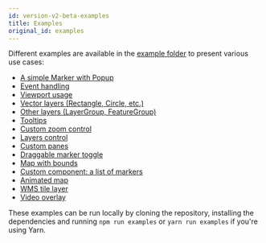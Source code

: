 ```yaml
---
id: version-v2-beta-examples
title: Examples
original_id: examples
---
```


Different examples are available in the [example folder](https://github.com/PaulLeCam/react-leaflet/tree/master/example) to present various use cases:

* [A simple Marker with Popup](https://github.com/PaulLeCam/react-leaflet/blob/master/example/components/simple.js)
* [Event handling](https://github.com/PaulLeCam/react-leaflet/blob/master/example/components/events.js)
* [Viewport usage](https://github.com/PaulLeCam/react-leaflet/blob/master/example/components/viewport.js)
* [Vector layers (Rectangle, Circle, etc.)](https://github.com/PaulLeCam/react-leaflet/blob/master/example/components/vector-layers.js)
* [Other layers (LayerGroup, FeatureGroup)](https://github.com/PaulLeCam/react-leaflet/blob/master/example/components/other-layers.js)
* [Tooltips](https://github.com/PaulLeCam/react-leaflet/blob/master/example/components/tooltip.js)
* [Custom zoom control](https://github.com/PaulLeCam/react-leaflet/blob/master/example/components/zoom-control.js)
* [Layers control](https://github.com/PaulLeCam/react-leaflet/blob/master/example/components/layers-control.js)
* [Custom panes](https://github.com/PaulLeCam/react-leaflet/blob/master/example/components/pane.js)
* [Draggable marker toggle](https://github.com/PaulLeCam/react-leaflet/blob/master/example/components/draggable-marker.js)
* [Map with bounds](https://github.com/PaulLeCam/react-leaflet/blob/master/example/components/bounds.js)
* [Custom component: a list of markers](https://github.com/PaulLeCam/react-leaflet/blob/master/example/components/custom-component.js)
* [Animated map](https://github.com/PaulLeCam/react-leaflet/blob/master/example/components/animate.js)
* [WMS tile layer](https://github.com/PaulLeCam/react-leaflet/blob/master/example/components/wms-tile-layer.js)
* [Video overlay](https://github.com/PaulLeCam/react-leaflet/blob/master/example/components/video-overlay.js)

These examples can be run locally by cloning the repository, installing the dependencies and running `npm run examples` or `yarn run examples` if you're using Yarn.
